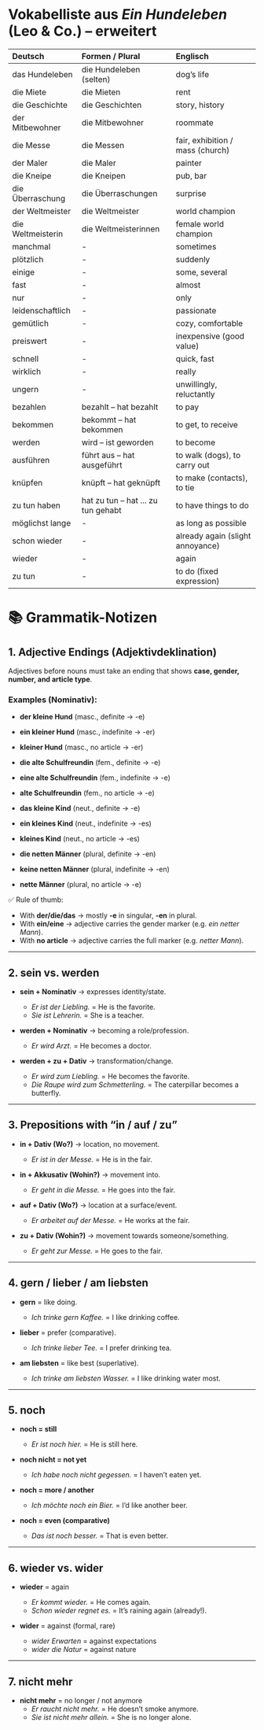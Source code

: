 # Vokabelliste aus _Ein Hundeleben_ (Leo & Co.) – erweitert

| Deutsch           | Formen / Plural                    | Englisch                         |
| :---------------- | :--------------------------------- | :------------------------------- |
| das Hundeleben    | die Hundeleben (selten)            | dog’s life                       |
| die Miete         | die Mieten                         | rent                             |
| die Geschichte    | die Geschichten                    | story, history                   |
| der Mitbewohner   | die Mitbewohner                    | roommate                         |
| die Messe         | die Messen                         | fair, exhibition / mass (church) |
| der Maler         | die Maler                          | painter                          |
| die Kneipe        | die Kneipen                        | pub, bar                         |
| die Überraschung  | die Überraschungen                 | surprise                         |
| der Weltmeister   | die Weltmeister                    | world champion                   |
| die Weltmeisterin | die Weltmeisterinnen               | female world champion            |
| manchmal          | -                                  | sometimes                        |
| plötzlich         | -                                  | suddenly                         |
| einige            | -                                  | some, several                    |
| fast              | -                                  | almost                           |
| nur               | -                                  | only                             |
| leidenschaftlich  | -                                  | passionate                       |
| gemütlich         | -                                  | cozy, comfortable                |
| preiswert         | -                                  | inexpensive (good value)         |
| schnell           | -                                  | quick, fast                      |
| wirklich          | -                                  | really                           |
| ungern            | -                                  | unwillingly, reluctantly         |
| bezahlen          | bezahlt – hat bezahlt              | to pay                           |
| bekommen          | bekommt – hat bekommen             | to get, to receive               |
| werden            | wird – ist geworden                | to become                        |
| ausführen         | führt aus – hat ausgeführt         | to walk (dogs), to carry out     |
| knüpfen           | knüpft – hat geknüpft              | to make (contacts), to tie       |
| zu tun haben      | hat zu tun – hat ... zu tun gehabt | to have things to do             |
| möglichst lange   | -                                  | as long as possible              |
| schon wieder      | -                                  | already again (slight annoyance) |
| wieder            | -                                  | again                            |
| zu tun            | -                                  | to do (fixed expression)         |

# 📚 Grammatik-Notizen

## 1. Adjective Endings (Adjektivdeklination)

Adjectives before nouns must take an ending that shows **case, gender, number, and article type**.

### Examples (Nominativ):

-   **der kleine Hund** (masc., definite → -e)
-   **ein kleiner Hund** (masc., indefinite → -er)
-   **kleiner Hund** (masc., no article → -er)

-   **die alte Schulfreundin** (fem., definite → -e)
-   **eine alte Schulfreundin** (fem., indefinite → -e)
-   **alte Schulfreundin** (fem., no article → -e)

-   **das kleine Kind** (neut., definite → -e)
-   **ein kleines Kind** (neut., indefinite → -es)
-   **kleines Kind** (neut., no article → -es)

-   **die netten Männer** (plural, definite → -en)
-   **keine netten Männer** (plural, indefinite → -en)
-   **nette Männer** (plural, no article → -e)

✅ Rule of thumb:

-   With **der/die/das** → mostly **-e** in singular, **-en** in plural.
-   With **ein/eine** → adjective carries the gender marker (e.g. _ein netter Mann_).
-   With **no article** → adjective carries the full marker (e.g. _netter Mann_).

---

## 2. sein vs. werden

-   **sein + Nominativ** → expresses identity/state.

    -   _Er ist der Liebling._ = He is the favorite.
    -   _Sie ist Lehrerin._ = She is a teacher.

-   **werden + Nominativ** → becoming a role/profession.

    -   _Er wird Arzt._ = He becomes a doctor.

-   **werden + zu + Dativ** → transformation/change.
    -   _Er wird zum Liebling._ = He becomes the favorite.
    -   _Die Raupe wird zum Schmetterling._ = The caterpillar becomes a butterfly.

---

## 3. Prepositions with “in / auf / zu”

-   **in + Dativ (Wo?)** → location, no movement.

    -   _Er ist in der Messe._ = He is in the fair.

-   **in + Akkusativ (Wohin?)** → movement into.

    -   _Er geht in die Messe._ = He goes into the fair.

-   **auf + Dativ (Wo?)** → location at a surface/event.

    -   _Er arbeitet auf der Messe._ = He works at the fair.

-   **zu + Dativ (Wohin?)** → movement towards someone/something.
    -   _Er geht zur Messe._ = He goes to the fair.

---

## 4. gern / lieber / am liebsten

-   **gern** = like doing.

    -   _Ich trinke gern Kaffee._ = I like drinking coffee.

-   **lieber** = prefer (comparative).

    -   _Ich trinke lieber Tee._ = I prefer drinking tea.

-   **am liebsten** = like best (superlative).
    -   _Ich trinke am liebsten Wasser._ = I like drinking water most.

---

## 5. noch

-   **noch = still**

    -   _Er ist noch hier._ = He is still here.

-   **noch nicht = not yet**

    -   _Ich habe noch nicht gegessen._ = I haven’t eaten yet.

-   **noch = more / another**

    -   _Ich möchte noch ein Bier._ = I’d like another beer.

-   **noch = even (comparative)**
    -   _Das ist noch besser._ = That is even better.

---

## 6. wieder vs. wider

-   **wieder** = again

    -   _Er kommt wieder._ = He comes again.
    -   _Schon wieder regnet es._ = It’s raining again (already!).

-   **wider** = against (formal, rare)
    -   _wider Erwarten_ = against expectations
    -   _wider die Natur_ = against nature

---

## 7. nicht mehr

-   **nicht mehr** = no longer / not anymore
    -   _Er raucht nicht mehr._ = He doesn’t smoke anymore.
    -   _Sie ist nicht mehr allein._ = She is no longer alone.
